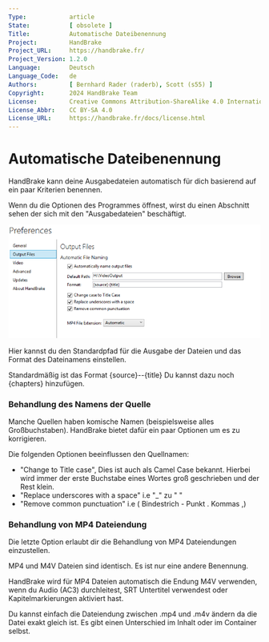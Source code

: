 ```yaml
---
Type:            article
State:           [ obsolete ]
Title:           Automatische Dateibenennung
Project:         HandBrake
Project_URL:     https://handbrake.fr/
Project_Version: 1.2.0
Language:        Deutsch
Language_Code:   de
Authors:         [ Bernhard Rader (raderb), Scott (s55) ]
Copyright:       2024 HandBrake Team
License:         Creative Commons Attribution-ShareAlike 4.0 International
License_Abbr:    CC BY-SA 4.0
License_URL:     https://handbrake.fr/docs/license.html
---
```


Automatische Dateibenennung
=============================
HandBrake kann deine Ausgabedateien automatisch für dich basierend auf ein paar Kriterien benennen.

Wenn du die Optionen des Programmes öffnest, wirst du einen Abschnitt sehen der sich mit den "Ausgabedateien" beschäftigt.

![Einstellungen für Ausgabedateien](../../../en/images/windows/output-file-preferences-1.0.0.png "Einstellungen für Ausgabedateien")

Hier kannst du den Standardpfad für die Ausgabe der Dateien und das Format des Dateinamens einstellen.

Standardmäßig ist das Format {source}--{title}
Du kannst dazu noch {chapters} hinzufügen.

### Behandlung des Namens der Quelle
Manche Quellen haben komische Namen (beispielsweise alles Großbuchstaben). HandBrake bietet dafür ein paar Optionen um es zu korrigieren.

Die folgenden Optionen beeinflussen den Quellnamen:

- "Change to Title case", Dies ist auch als Camel Case bekannt. Hierbei wird immer der erste Buchstabe eines Wortes groß geschrieben und der Rest klein.
- "Replace underscores with a space"  i.e  "_" zu " "
- "Remove common punctuation" i.e ( Bindestrich - Punkt . Kommas ,)

### Behandlung von MP4 Dateiendung
Die letzte Option erlaubt dir die Behandlung von MP4 Dateiendungen einzustellen.

MP4 und M4V Dateien sind identisch. Es ist nur eine andere Benennung.

HandBrake wird für MP4 Dateien automatisch die Endung M4V verwenden, wenn du Audio (AC3) durchleitest, SRT Untertitel verwendest oder Kapitelmarkierungen aktiviert hast.

Du kannst einfach die Dateiendung zwischen .mp4 und .m4v ändern da die Datei exakt gleich ist. Es gibt einen Unterschied im Inhalt oder im Container selbst.
